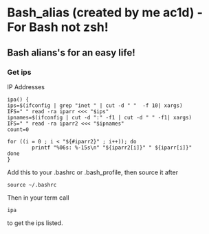 # Bash_alias (created by me ac1d) - For Bash not zsh!

## Bash alians's for an easy life!

### Get ips 
IP Addresses
```
ipa() {
ips=$(ifconfig | grep "inet " | cut -d " "  -f 10| xargs)
IFS=" " read -ra iparr <<< "$ips"
ipnames=$(ifconfig | cut -d ":" -f1 | cut -d " " -f1| xargs)
IFS=" " read -ra iparr2 <<< "$ipnames"
count=0

for ((i = 0 ; i < "${#iparr2}" ; i++)); do
        printf "%06s: %-15s\n" "${iparr2[i]}" " ${iparr[i]}"
done
}

```

Add this to your .bashrc or .bash_profile, then source it after 
```
source ~/.bashrc
```

Then in your term call
```
ipa
```
to get the ips listed. 

